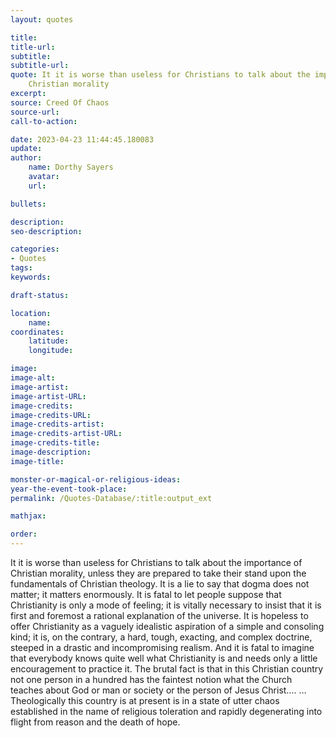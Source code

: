 ```yaml
---
layout: quotes

title:
title-url:
subtitle:
subtitle-url:
quote: It it is worse than useless for Christians to talk about the importance of
    Christian morality
excerpt:
source: Creed Of Chaos
source-url:
call-to-action:

date: 2023-04-23 11:44:45.180083
update:
author:
    name: Dorthy Sayers
    avatar:
    url:

bullets:

description:
seo-description:

categories:
- Quotes
tags:
keywords:

draft-status:

location:
    name:
coordinates:
    latitude:
    longitude:

image:
image-alt:
image-artist:
image-artist-URL:
image-credits:
image-credits-URL:
image-credits-artist:
image-credits-artist-URL:
image-credits-title:
image-description:
image-title:

monster-or-magical-or-religious-ideas:
year-the-event-took-place:
permalink: /Quotes-Database/:title:output_ext

mathjax:

order:
---
```

It it is worse than useless for Christians to talk about the importance of Christian morality, unless they are prepared to take their stand upon the fundamentals of Christian theology. It is a lie to say that dogma does not matter; it matters enormously. It is fatal to let people suppose that Christianity is only a mode of feeling; it is vitally necessary to insist that it is first and foremost a rational explanation of the universe. It is hopeless to offer Christianity as a vaguely idealistic aspiration of a simple and consoling kind; it is, on the contrary, a hard, tough, exacting, and complex doctrine, steeped in a drastic and incompromising realism. And it is fatal to imagine that everybody knows quite well what Christianity is and needs only a little encouragement to practice it. The brutal fact is that in this Christian country not one person in a hundred has the faintest notion what the Church teaches about God or man or society or the person of Jesus Christ….  …Theologically this country is at present is in a state of utter chaos established in the name of religious toleration and rapidly degenerating into flight from reason and the death of hope.